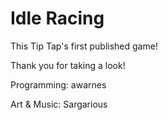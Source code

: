 # Idle Racing

This Tip Tap's first published game! 

Thank you for taking a look!

Programming: awarnes

Art & Music: Sargarious

